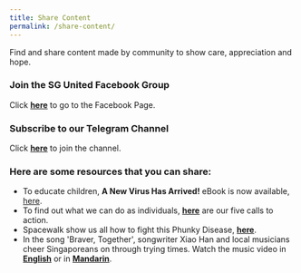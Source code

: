 ```yaml
---
title: Share Content
permalink: /share-content/
---
```


Find and share content made by community to show care, appreciation and hope.

### Join the SG United Facebook Group 
Click **[here](https://www.facebook.com/SGUnited.sg/)** to go to the Facebook Page.
### Subscribe to our Telegram Channel
Click **[here](https://t.me/SG_United)** to join the channel.
### Here are some resources that you can share: 
* To educate children, **A New Virus Has Arrived!** eBook is now available, [here](https://info.etonhouse.com.sg/a-new-virus-has-arrived-ebook).
* To find out what we can do as individuals, **[here](/five-calls/)** are our five calls to action.
* Spacewalk show us all how to fight this Phunky Disease, **[here](https://www.youtube.com/watch?v=ueS9Q5KjQdQ)**.
* In the song 'Braver, Together', songwriter Xiao Han and local musicians cheer Singaporeans on through trying times. Watch the music video in **[English](https://www.facebook.com/TSMCollegeSG/videos/814750172371019/)** or in **[Mandarin](https://www.facebook.com/TSMCollegeSG/videos/2648069568646073/)**.
